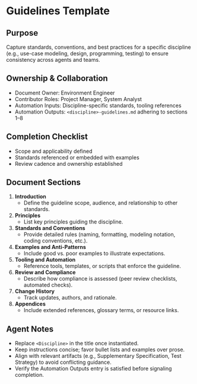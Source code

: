 # <Discipline> Guidelines Template

## Purpose

Capture standards, conventions, and best practices for a specific discipline (e.g., use-case modeling, design, programming, testing) to ensure consistency across agents and teams.

## Ownership & Collaboration

- Document Owner: Environment Engineer
- Contributor Roles: Project Manager, System Analyst
- Automation Inputs: Discipline-specific standards, tooling references
- Automation Outputs: `<discipline>-guidelines.md` adhering to sections 1–8

## Completion Checklist

- Scope and applicability defined
- Standards referenced or embedded with examples
- Review cadence and ownership established

## Document Sections

1. **Introduction**
   - Define the guideline scope, audience, and relationship to other standards.
2. **Principles**
   - List key principles guiding the discipline.
3. **Standards and Conventions**
   - Provide detailed rules (naming, formatting, modeling notation, coding conventions, etc.).
4. **Examples and Anti-Patterns**
   - Include good vs. poor examples to illustrate expectations.
5. **Tooling and Automation**
   - Reference tools, templates, or scripts that enforce the guideline.
6. **Review and Compliance**
   - Describe how compliance is assessed (peer review checklists, automated checks).
7. **Change History**
   - Track updates, authors, and rationale.
8. **Appendices**
   - Include extended references, glossary terms, or resource links.

## Agent Notes

- Replace `<Discipline>` in the title once instantiated.
- Keep instructions concise; favor bullet lists and examples over prose.
- Align with relevant artifacts (e.g., Supplementary Specification, Test Strategy) to avoid conflicting guidance.
- Verify the Automation Outputs entry is satisfied before signaling completion.
